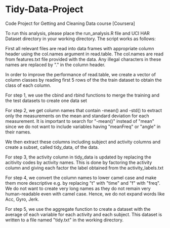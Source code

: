 Tidy-Data-Project
=================

Code Project for Getting and Cleaning Data course [Coursera]

To run this analysis, please place the run_analysis.R file and UCI HAR Dataset
directory in your working directory. The script works as follows:

First all relevant files are read into data frames with appropriate column header
using the col.names argument in read.table. The col.names are read from 
features.txt file provided with the data. Any illegal characters in these names 
are replaced by "." in the column header.

In order to improve the performance of read.table, we create a vector of column 
classes by reading first 5 rows of the the train dataset to obtain the class 
of each column.

For step 1, we use the cbind and rbind functions to merge the training and the 
test datasets to create one data set

For step 2, we get column names that contain -mean() and -std() to extract only 
the measurements on the mean and standard deviation for each measurement. It is
important to search for "-mean()" instead of "mean" since we do not want to
include variables having "meanFreq" or "angle" in their names.

We then extract these columns including subject and activity columns and create
a subset, called tidy_data, of the data.

For step 3, the activity column in tidy_data is updated by replacing the acitivity 
codes by activity names. This is done by factoring the activity column and 
giving each factor the label obtained from the activity_labels.txt

For step 4, we convert the column names to lower camel case and make them more
descriptive e.g. by replacing "t" with "time" and "f" with "freq". We do not want
to create very long names as they do not remain very human-readable even with 
camel case. Hence, we do not expand words like Acc, Gyro, Jerk.

For step 5, we use the aggregate function to create a dataset with the average of
each variable for each activity and each subject. This dataset is written to a
file named "tidy.txt" in the working directory.


